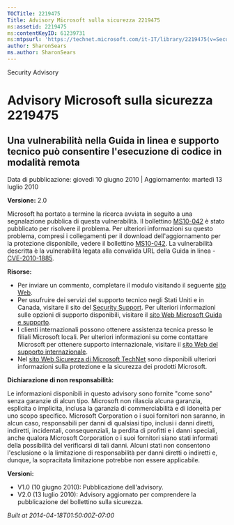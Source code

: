 ```yaml
---
TOCTitle: 2219475
Title: Advisory Microsoft sulla sicurezza 2219475
ms:assetid: 2219475
ms:contentKeyID: 61239731
ms:mtpsurl: 'https://technet.microsoft.com/it-IT/library/2219475(v=Security.10)'
author: SharonSears
ms.author: SharonSears
---
```


Security Advisory

Advisory Microsoft sulla sicurezza 2219475
==========================================

Una vulnerabilità nella Guida in linea e supporto tecnico può consentire l'esecuzione di codice in modalità remota
------------------------------------------------------------------------------------------------------------------

Data di pubblicazione: giovedì 10 giugno 2010 | Aggiornamento: martedì 13 luglio 2010

**Versione:** 2.0

Microsoft ha portato a termine la ricerca avviata in seguito a una segnalazione pubblica di questa vulnerabilità. Il bollettino [MS10-042](http://technet.microsoft.com/security/bulletin/ms10-042) è stato pubblicato per risolvere il problema. Per ulteriori informazioni su questo problema, compresi i collegamenti per il download dell'aggiornamento per la protezione disponibile, vedere il bollettino [MS10-042](http://technet.microsoft.com/security/bulletin/ms10-042). La vulnerabilità descritta è la vulnerabilità legata alla convalida URL della Guida in linea - [CVE-2010-1885](http://www.cve.mitre.org/cgi-bin/cvename.cgi?name=cve-2010-1885).

**Risorse:**

-   Per inviare un commento, completare il modulo visitando il seguente [sito Web](https://support.microsoft.com/common/survey.aspx?scid=sw;en;1257&amp;showpage=1&amp;ws=technet&amp;sd=tech).
-   Per usufruire dei servizi del supporto tecnico negli Stati Uniti e in Canada, visitare il sito del [Security Support](https://consumersecuritysupport.microsoft.com/default.aspx?mkt=it-it). Per ulteriori informazioni sulle opzioni di supporto disponibili, visitare il [sito Web Microsoft Guida e supporto](http://support.microsoft.com).
-   I clienti internazionali possono ottenere assistenza tecnica presso le filiali Microsoft locali. Per ulteriori informazioni su come contattare Microsoft per ottenere supporto internazionale, visitare il [sito Web del supporto internazionale](http://support.microsoft.com/common/international.aspx).
-   Nel [sito Web Sicurezza di Microsoft TechNet](http://technet.microsoft.com/it-it/security/default.aspx) sono disponibili ulteriori informazioni sulla protezione e la sicurezza dei prodotti Microsoft.

**Dichiarazione di non responsabilità:**

Le informazioni disponibili in questo advisory sono fornite "come sono" senza garanzie di alcun tipo. Microsoft non rilascia alcuna garanzia, esplicita o implicita, inclusa la garanzia di commerciabilità e di idoneità per uno scopo specifico. Microsoft Corporation o i suoi fornitori non saranno, in alcun caso, responsabili per danni di qualsiasi tipo, inclusi i danni diretti, indiretti, incidentali, consequenziali, la perdita di profitti e i danni speciali, anche qualora Microsoft Corporation o i suoi fornitori siano stati informati della possibilità del verificarsi di tali danni. Alcuni stati non consentono l'esclusione o la limitazione di responsabilità per danni diretti o indiretti e, dunque, la sopracitata limitazione potrebbe non essere applicabile.

**Versioni:**

-   V1.0 (10 giugno 2010): Pubblicazione dell'advisory.
-   V2.0 (13 luglio 2010): Advisory aggiornato per comprendere la pubblicazione del bollettino sulla sicurezza.

*Built at 2014-04-18T01:50:00Z-07:00*
